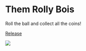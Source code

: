 # Them Rolly Bois

Roll the ball and collect all the coins!  

[Release](https://play.unity.com/mg/other/them-rolly-bois)  

![](./ingame_screenshot.png)

